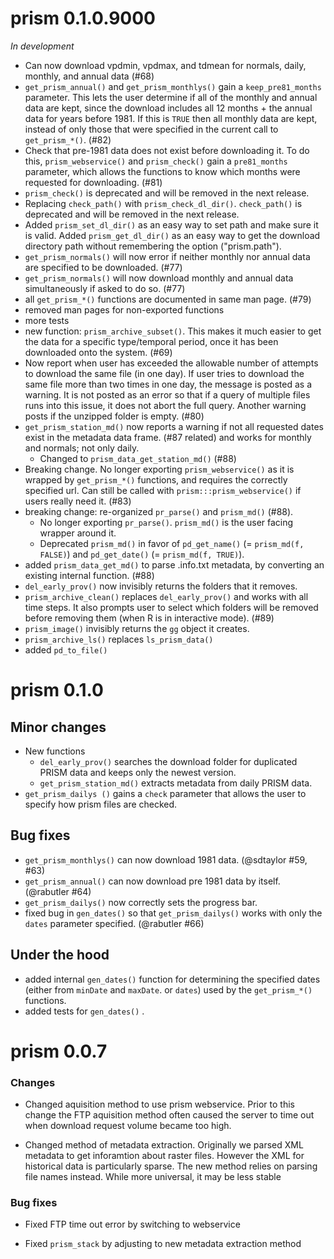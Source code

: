 # prism 0.1.0.9000

*In development*

* Can now download vpdmin, vpdmax, and tdmean for normals, daily, monthly, and annual data (#68)
* `get_prism_annual()` and `get_prism_monthlys()` gain a `keep_pre81_months` parameter. This lets the user determine if all of the monthly and annual data are kept, since the download includes all 12 months + the annual data for years before 1981. If this is `TRUE` then all monthly data are kept, instead of only those that were specified in the current call to `get_prism_*()`. (#82)
* Check that pre-1981 data does not exist before downloading it. To do this, `prism_webservice()` and `prism_check()` gain a `pre81_months` parameter, which allows the functions to know which months were requested for downloading. (#81)
* `prism_check()` is deprecated and will be removed in the next release.
* Replacing `check_path()` with `prism_check_dl_dir()`. `check_path()` is deprecated and will be removed in the next release.
* Added `prism_set_dl_dir()` as an easy way to set path and make sure it is valid. Added `prism_get_dl_dir()` as an easy way to get the download directory path without remembering the option ("prism.path"). 
* `get_prism_normals()` will now error if neither monthly nor annual data are specified to be downloaded. (#77)
* `get_prism_normals()` will now download monthly and annual data simultaneously if asked to do so. (#77)
* all `get_prism_*()` functions are documented in same man page. (#79)
* removed man pages for non-exported functions
* more tests
* new function: `prism_archive_subset()`. This makes it much easier to get the data for a specific type/temporal period, once it has been downloaded onto the system. (#69)
* Now report when user has exceeded the allowable number of attempts to download the same file (in one day). If user tries to download the same file more than two times in one day, the message is posted as a warning. It is not posted as an error so that if a query of multiple files runs into this issue, it does not abort the full query. Another warning posts if the unzipped folder is empty. (#80)
* `get_prism_station_md()` now reports a warning if not all requested dates exist in the metadata data frame. (#87 related) and works for monthly and normals; not only daily. 
  * Changed to `prism_data_get_station_md()` (#88)
* Breaking change. No longer exporting `prism_webservice()` as it is wrapped by `get_prism_*()` functions, and requires the correctly specified url. Can still be called with `prism:::prism_webservice()` if users really need it. (#83)
* breaking change: re-organized `pr_parse()` and `prism_md()` (#88). 
  * No longer exporting `pr_parse()`. `prism_md()` is the user facing wrapper around it. 
  * Deprecated `prism_md()` in favor of `pd_get_name()` (= `prism_md(f, FALSE)`) and `pd_get_date()` (= `prism_md(f, TRUE)`). 
* added `prism_data_get_md()` to parse .info.txt metadata, by converting an existing internal function. (#88)
* `del_early_prov()` now invisibly returns the folders that it removes.
* `prism_archive_clean()` replaces `del_early_prov()` and works with all time steps. It also prompts user to select which folders will be removed before removing them (when R is in interactive mode). (#89)
* `prism_image()` invisibly returns the `gg` object it creates.
* `prism_archive_ls()` replaces `ls_prism_data()`
* added `pd_to_file()`

# prism 0.1.0

## Minor changes

* New functions
    - `del_early_prov()` searches the download folder for duplicated PRISM data and keeps only the newest version.
    - `get_prism_station_md()` extracts metadata from daily PRISM data.
* `get_prism_dailys ()` gains a `check` parameter that allows the user to specify how prism files are checked.


## Bug fixes

* `get_prism_monthlys()` can now download 1981 data. (@sdtaylor #59, #63)
* `get_prism_annual()` can now download pre 1981 data by itself. (@rabutler #64)
* `get_prism_dailys()` now correctly sets the progress bar.
* fixed bug in `gen_dates()` so that `get_prism_dailys()` works with only the `dates` parameter specified. (@rabutler #66)

## Under the hood

* added internal `gen_dates()` function for determining the specified dates (either from `minDate` and `maxDate`. or `dates`) used by the `get_prism_*()` functions.
* added tests for `gen_dates()` .

# prism 0.0.7

### Changes

* Changed aquisition method to use prism webservice.  Prior to this change the FTP aquisition method often caused the server to time out when download request volume became too high.  

* Changed method of metadata extraction.  Originally we parsed XML metadata to get inforamtion about raster files.  However the XML for historical data is particularly sparse. The new method relies on parsing file names instead. While more universal, it may be less stable

### Bug fixes

* Fixed FTP time out error by switching to webservice

* Fixed `prism_stack` by adjusting to new metadata extraction method